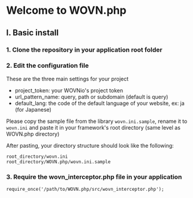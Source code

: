 # Welcome to WOVN.php

## I. Basic install
### 1. Clone the repository in your application root folder
### 2. Edit the configuration file
These are the three main settings for your project
 - project_token: your WOVNio's project token
 - url_pattern_name: query, path or subdomain (default is query)
 - default_lang: the code of the default language of your website, ex: ja (for Japanese)

Please copy the sample file from the library `wovn.ini.sample`, rename it to `wovn.ini` and paste it in your framework's root directory (same level as WOVN.php directory)

After pasting, your directory structure should look like the following:
```
root_directory/wovn.ini
root_directory/WOVN.php/wovn.ini.sample
```

### 3. Require the wovn_interceptor.php file in your application
 `require_once('/path/to/WOVN.php/src/wovn_interceptor.php');`
<!--
## Composer install
### 1. Require the package in your composer.json file
```
require: {
    "WOVNio/WOVN.php": "*"
}
```
### 2. Edit the configuration file
These are the two main settings for your project
 - project_token: your WOVNio's project token
 - url_pattern: query, path or subdomain (default is query)
 - default_lang: the code of the default language of your website, ex: ja (for Japanese)

Please copy the sample file from the library `wovn.ini.sample`, rename it as `wovn.ini` and paste it on your framework root directory (same level as WOVN.php directory)
-->
